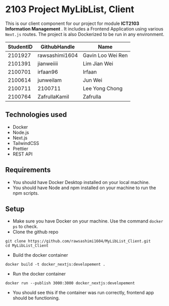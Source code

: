 # 2103 Project MyLibList, Client

This is our client component for our project for module **ICT2103 Information Management** . It includes a Frontend Application using various `Next.js` routes. The project is also Dockerized to be run in any environment.

| StudentID | GithubHandle   | Name              |
| --------- | -------------- | ----------------- |
| 2101927   | rawsashimi1604 | Gavin Loo Wei Ren |
| 2101391   | jianweiiii     | Lim Jian Wei      |
| 2100701   | irfaan96       | Irfaan            |
| 2100614   | junweilam      | Jun Wei           |
| 2100711   | 2100711        | Lee Yong Chong    |
| 2100764   | ZafrullaKamil  | Zafrulla          |

## Technologies used

- Docker
- Node.js
- Next.js
- TailwindCSS
- Prettier
- REST API

## Requirements

- You should have Docker Desktop installed on your local machine.
- You should have Node and npm installed on your machine to run the npm scripts.

## Setup

- Make sure you have Docker on your machine. Use the command `docker ps` to check.
- Clone the github repo

```
git clone https://github.com/rawsashimi1604/MyLibList_Client.git
cd MyLibList_Client
```

- Build the docker container

```
docker build -t docker_nextjs:developement .
```

- Run the docker container

```
docker run --publish 3000:3000 docker_nextjs:developement
```

- You should see this if the container was run correctly, frontend app should be functioning.
